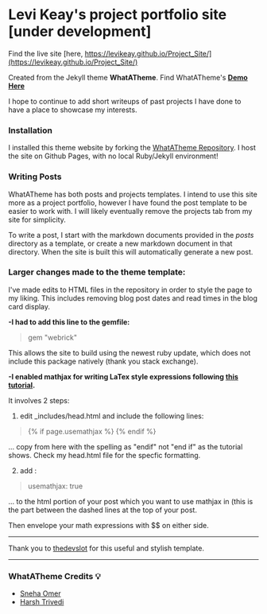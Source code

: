 # Levi Keay's project portfolio site [under development]
Find the live site [here, https://levikeay.github.io/Project_Site/](https://levikeay.github.io/Project_Site/)

Created from the Jekyll theme **WhatATheme**. Find WhatATheme's [**Demo Here**](https://thedevslot.github.io/WhatATheme/)

I hope to continue to add short writeups of past projects I have done to have a place to showcase my interests.

### Installation

I installed this theme website by forking the [WhatATheme Repository](https://github.com/thedevslot/WhatATheme/). I host the site on Github Pages, with no local Ruby/Jekyll environment!

### Writing Posts

WhatATheme has both posts and projects templates. I intend to use this site more as a project portfolio, however I have found the post template to be easier to work with. I will likely eventually remove the projects tab from my site for simplicity. 

To write a post, I start with the markdown documents provided in the _posts_ directory as a template, or create a new markdown document in that directory. When the site is built this will automatically generate a new post.

### Larger changes made to the theme template:

I've made edits to HTML files in the repository in order to style the page to my liking. This includes removing blog post dates and read times in the blog card display. 

**-I had to add this line to the gemfile:**

>gem "webrick"

This allows the site to build using the newest ruby update, which does not include this package natively (thank you stack exchange).


**-I enabled mathjax for writing LaTex style expressions following [this tutorial](https://alanduan.me/random/mathjax/).**

It involves 2 steps:
1) edit _includes/head.html and include the following lines:
 
 >{% if page.usemathjax %}
    <script type="text/javascript" async
     src="https://cdn.mathjax.org/mathjax/latest/MathJax.js?config=TeX-MML-AM_CHTML">
      </script>
    {% endif %}
    
  ... copy from here with the spelling as "endif" not "end if" as the tutorial shows. Check my head.html file for the specfic formatting.

2) add : 
 
 >usemathjax: true
 
 ... to the html portion of your post which you want to use mathjax in (this is the part between the dashed lines at the top of your post.

Then envelope your math expressions with \$\$ on either side.

---
Thank you to [thedevslot](https://github.com/thedevslot/WhatATheme/) for this useful and stylish template.

---

### WhatATheme Credits :bulb:
* [Sneha Omer](http://sassyecoder.github.io/)
* [Harsh Trivedi](http://harsh98trivedi.github.io/)
